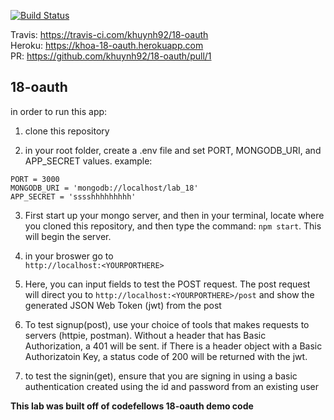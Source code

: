 [![Build Status](https://travis-ci.com/khuynh92/18-oauth.svg?branch=master)](https://travis-ci.com/khuynh92/18-oauth)

Travis: https://travis-ci.com/khuynh92/18-oauth  
Heroku: https://khoa-18-oauth.herokuapp.com  
PR: https://github.com/khuynh92/18-oauth/pull/1  

## 18-oauth


in order to run this app:

 1. clone this repository


 2. in your root folder, create a .env file and set PORT, MONGODB_URI, and APP_SECRET values.  example: 

 ```
 PORT = 3000
 MONGODB_URI = 'mongodb://localhost/lab_18'
 APP_SECRET = 'sssshhhhhhhhh'

 ``` 

 3. First start up your mongo server, and then in your terminal, locate where you cloned this repository, and then type the command: `npm start`. This will begin the server.

 4. in your broswer go to  
`http://localhost:<YOURPORTHERE>`  

 5. Here, you can input fields to test the POST request. The post request will direct you to `http://localhost:<YOURPORTHERE>/post` and show the generated JSON Web Token (jwt) from the post

 6. To test signup(post), use your choice of tools that makes requests to servers (httpie, postman). Without a header that has Basic Authorization, a 401 will be sent. if There is a header object with a Basic Authorizatoin Key, a status code of 200 will be returned with the jwt.

 7. to test the signin(get), ensure that you are signing in using a basic authentication created using the id and password from an existing user




**This lab was built off of codefellows 18-oauth demo code**